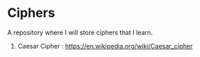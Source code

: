 # Ciphers
A repository where I will store ciphers that I learn.

1. Caesar Cipher : https://en.wikipedia.org/wiki/Caesar_cipher
